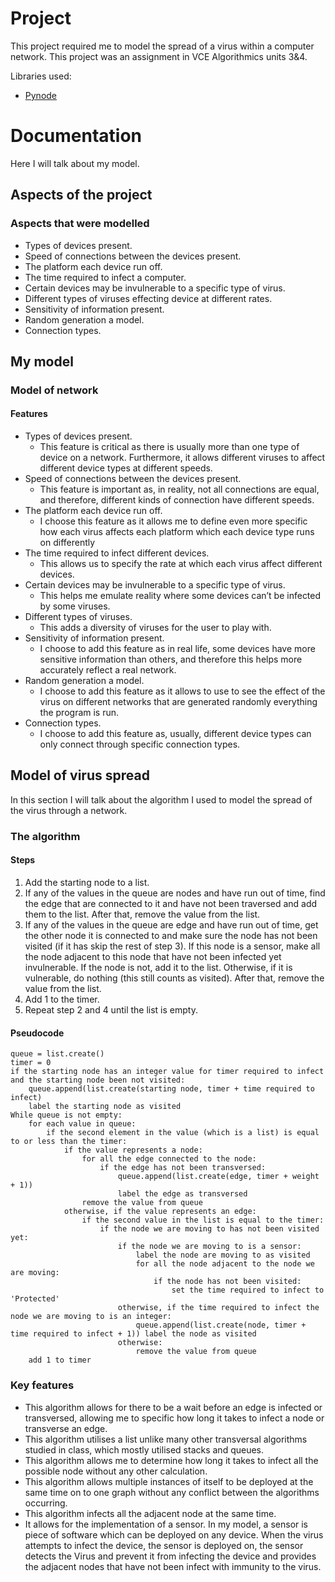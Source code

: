 # Project
This project required me to model the spread of a virus within a computer network. This project was an assignment in VCE Algorithmics units 3&4.

Libraries used:
 * [Pynode](https://alexsocha.github.io/pynode/)

# Documentation
Here I will talk about my model.
## Aspects of the project
### Aspects that were modelled
- Types of devices present.
- Speed of connections between the devices present.
- The platform each device run off.
- The time required to infect a computer.
- Certain devices may be invulnerable to a specific type of virus.
- Different types of viruses effecting device at different rates.
- Sensitivity of information present.
- Random generation a model.
- Connection types.

## My model
### Model of network
#### Features
- Types of devices present.
	-  This feature is critical as there is usually more than one type of device on a network. Furthermore, it allows different viruses to affect different device types at different speeds.
- Speed of connections between the devices present.
	- This feature is important as, in reality, not all connections are equal, and therefore, different kinds of connection have different speeds.
- The platform each device run off.
	- I choose this feature as it allows me to define even more specific how each virus affects each platform which each device type runs on differently
- The time required to infect different devices.
	- This allows us to specify the rate at which each virus affect different devices.
- Certain devices may be invulnerable to a specific type of virus.
	- This helps me emulate reality where some devices can’t be infected by some viruses.
- Different types of viruses.
	- This adds a diversity of viruses for the user to play with.
- Sensitivity of information present.
	- I choose to add this feature as in real life, some devices have more sensitive information than others, and therefore this helps more accurately reflect a real network.
- Random generation a model.
	- I choose to add this feature as it allows to use to see the effect of the virus on different networks that are generated randomly everything the program is run.
- Connection types.
	- I choose to add this feature as, usually, different device types can only connect through specific connection types.

## Model of virus spread
In this section I will talk about the algorithm I used to model the spread of the virus through a network.
### The algorithm
#### Steps
1. Add the starting node to a list.
2. If any of the values in the queue are nodes and have run out of time, find the edge that are connected to it and have not been traversed and add them to the list. After that, remove the value from the list.
3. If any of the values in the queue are edge and have run out of time, get the other node it is connected to and make sure the node has not been visited (if it has skip the rest of step 3). If this node is a sensor, make all the node adjacent to this node that have not been infected yet invulnerable. If the node is not, add it to the list. Otherwise, if it is vulnerable, do nothing (this still counts as visited). After that, remove the value from the list.
4. Add 1 to the timer.
5. Repeat step 2 and 4 until the list is empty.

#### Pseudocode

```
queue = list.create()
timer = 0
if the starting node has an integer value for timer required to infect and the starting node been not visited:
	queue.append(list.create(starting node, timer + time required to infect) 
	label the starting node as visited
While queue is not empty:
	for each value in queue:
		if the second element in the value (which is a list) is equal to or less than the timer:
			if the value represents a node:
				for all the edge connected to the node:
					if the edge has not been transversed:
						queue.append(list.create(edge, timer + weight + 1))
						label the edge as transversed
				remove the value from queue
			otherwise, if the value represents an edge:
				if the second value in the list is equal to the timer:
					if the node we are moving to has not been visited yet:
						if the node we are moving to is a sensor:
							label the node are moving to as visited
							for all the node adjacent to the node we are moving:
								if the node has not been visited:
									set the time required to infect to 'Protected'
						otherwise, if the time required to infect the node we are moving to is an integer:
							queue.append(list.create(node, timer + time required to infect + 1)) label the node as visited
						otherwise:
							remove the value from queue
	add 1 to timer 
```

### Key features
- This algorithm allows for there to be a wait before an edge is infected or transversed, allowing me to specific how long it takes to infect a node or transverse an edge.
- This algorithm utilises a list unlike many other transversal algorithms studied in class, which mostly utilised stacks and queues.
- This algorithm allows me to determine how long it takes to infect all the possible node without any other calculation.
- This algorithm allows multiple instances of itself to be deployed at the same time on to one graph without any conflict between the algorithms occurring. 
- This algorithm infects all the adjacent node at the same time.
- It allows for the implementation of a sensor. In my model, a sensor is piece of software which can be deployed on any device. When the virus attempts to infect the device, the sensor is deployed on, the sensor detects the Virus and prevent it from infecting the device and provides the adjacent nodes that have not been infect with immunity to the virus. 
